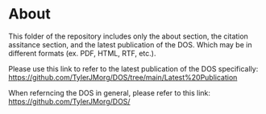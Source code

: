 # About
This folder of the repository includes only the about section, the citation assitance section, and the latest publication of the DOS. Which may be in different formats (ex. PDF, HTML, RTF, etc.).

Please use this link to refer to the latest publication of the DOS specifically: https://github.com/TylerJMorg/DOS/tree/main/Latest%20Publication

When referncing the DOS in general, please refer to this link: https://github.com/TylerJMorg/DOS/
